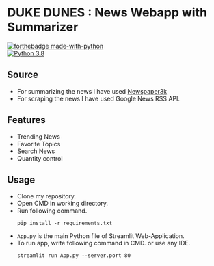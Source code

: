 # DUKE DUNES : News Webapp with Summarizer

[![forthebadge made-with-python](http://ForTheBadge.com/images/badges/made-with-python.svg)](https://www.python.org/)                 
[![Python 3.8](https://img.shields.io/badge/python-3.8-blue.svg)](https://www.python.org/downloads/release/python-360/)   



## Source
- For summarizing the news I have used [Newspaper3k](https://newspaper.readthedocs.io/en/latest/)
- For scraping the news I have used Google News RSS API.

## Features
- Trending News
- Favorite Topics
- Search News
- Quantity control

## Usage
- Clone my repository.
- Open CMD in working directory.
- Run following command.
  ```
  pip install -r requirements.txt
  ```
- `App.py` is the main Python file of Streamlit Web-Application. 
- To run app, write following command in CMD. or use any IDE.
  ```
  streamlit run App.py --server.port 80
  ```

